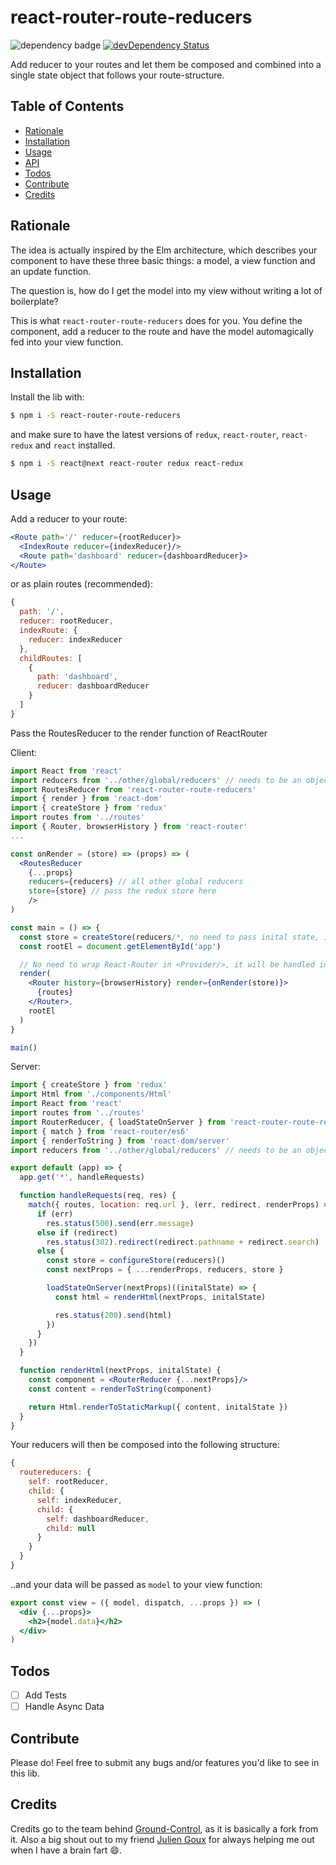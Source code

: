 
# react-router-route-reducers

![dependency badge](https://david-dm.org/mrtnbroder/react-router-route-reducers.svg)
[![devDependency Status](https://david-dm.org/mrtnbroder/react-router-route-reducers/dev-status.svg)](https://david-dm.org/mrtnbroder/react-router-route-reducers#info=devDependencies)

Add reducer to your routes and let them be composed and combined into a single state object that follows your route-structure.

## Table of Contents
* [Rationale](#rationale)
* [Installation](#installation)
* [Usage](#usage)
* [API](https://github.com/mrtnbroder/react-router-route-reducers/blob/master/docs/API.md)
* [Todos](#todos)
* [Contribute](#contribute)
* [Credits](#credits)

## Rationale

The idea is actually inspired by the Elm architecture, which describes your component to have these three basic things: a model, a view function and an update function.

The question is, how do I get the model into my view without writing a lot of boilerplate?

This is what `react-router-route-reducers` does for you. You define the component, add a reducer to the route and have the model automagically fed into your view function.

## Installation

Install the lib with:

```sh
$ npm i -S react-router-route-reducers
```

and make sure to have the latest versions of `redux`, `react-router`, `react-redux` and `react` installed.

```sh
$ npm i -S react@next react-router redux react-redux
```

## Usage

Add a reducer to your route:

```jsx
<Route path='/' reducer={rootReducer}>
  <IndexRoute reducer={indexReducer}/>
  <Route path='dashboard' reducer={dashboardReducer}>
</Route>
```

or as plain routes (recommended):

```js
{
  path: '/',
  reducer: rootReducer,
  indexRoute: {
    reducer: indexReducer
  },
  childRoutes: [
    {
      path: 'dashboard',
      reducer: dashboardReducer
    }
  ]
}
```

Pass the RoutesReducer to the render function of ReactRouter

Client:
```jsx
import React from 'react'
import reducers from '../other/global/reducers' // needs to be an object (optional)
import RoutesReducer from 'react-router-route-reducers'
import { render } from 'react-dom'
import { createStore } from 'redux'
import routes from '../routes'
import { Router, browserHistory } from 'react-router'
...

const onRender = (store) => (props) => (
  <RoutesReducer
    {...props}
    reducers={reducers} // all other global reducers
    store={store} // pass the redux store here
    />
)

const main = () => {
  const store = createStore(reducers/*, no need to pass inital state, it will be handled by RoutesReducer */)
  const rootEl = document.getElementById('app')

  // No need to wrap React-Router in <Provider/>, it will be handled inside <RoutesReducer/>
  render(
    <Router history={browserHistory} render={onRender(store)}>
      {routes}
    </Router>,
    rootEl
  )
}

main()
```

Server:
```jsx
import { createStore } from 'redux'
import Html from './components/Html'
import React from 'react'
import routes from '../routes'
import RouterReducer, { loadStateOnServer } from 'react-router-route-reducers'
import { match } from 'react-router/es6'
import { renderToString } from 'react-dom/server'
import reducers from '../other/global/reducers' // needs to be an object (optional)

export default (app) => {
  app.get('*', handleRequests)

  function handleRequests(req, res) {
    match({ routes, location: req.url }, (err, redirect, renderProps) => {
      if (err)
        res.status(500).send(err.message)
      else if (redirect)
        res.status(302).redirect(redirect.pathname + redirect.search)
      else {
        const store = configureStore(reducers)()
        const nextProps = { ...renderProps, reducers, store }

        loadStateOnServer(nextProps)((initalState) => {
          const html = renderHtml(nextProps, initalState)

          res.status(200).send(html)
        })
      }
    })
  }

  function renderHtml(nextProps, initalState) {
    const component = <RouterReducer {...nextProps}/>
    const content = renderToString(component)

    return Html.renderToStaticMarkup({ content, initalState })
  }
}
```

Your reducers will then be composed into the following structure:

```js
{
  routereducers: {
    self: rootReducer,
    child: {
      self: indexReducer,
      child: {
        self: dashboardReducer,
        child: null
      }
    }
  }
}
```

..and your data will be passed as `model` to your view function:

```jsx
export const view = ({ model, dispatch, ...props }) => (
  <div {...props}>
    <h2>{model.data}</h2>
  </div>
)
```

## Todos

* [ ] Add Tests
* [ ] Handle Async Data

## Contribute

Please do! Feel free to submit any bugs and/or features you'd like to see in this lib.

## Credits

Credits go to the team behind [Ground-Control](https://github.com/raisemarketplace/ground-control), as it is basically a fork from it. Also a big shout out to my friend [Julien Goux](https://github.com/jgoux) for always helping me out when I have a brain fart 😄.
